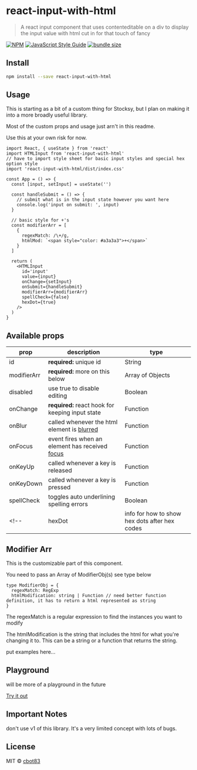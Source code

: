 # react-input-with-html

> A react input component that uses contenteditable on a div to display the input value with html cut in for that touch of fancy

[![NPM](https://img.shields.io/npm/v/react-input-with-html.svg)](https://www.npmjs.com/package/react-input-with-html) [![JavaScript Style Guide](https://img.shields.io/badge/code_style-standard-brightgreen.svg)](https://standardjs.com) [![bundle size](https://img.shields.io/bundlephobia/minzip/react-contenteditable.svg)](https://www.npmjs.com/package/react-input-with-html)

## Install

```bash
npm install --save react-input-with-html
```

## Usage

This is starting as a bit of a custom thing for Stocksy, but I plan on making it into a more broadly useful library.

Most of the custom props and usage just arn't in this readme.

Use this at your own risk for now.

```tsx
import React, { useState } from 'react'
import HTMLInput from 'react-input-with-html'
// have to import style sheet for basic input styles and special hex option style
import 'react-input-with-html/dist/index.css'

const App = () => {
  const [input, setInput] = useState('')

  const handleSubmit = () => {
    // submit what is in the input state however you want here
    console.log('input on submit: ', input)
  }

  // basic style for +'s
  const modifierArr = [
    {
      regexMatch: /\+/g,
      htmlMod: `<span style="color: #a3a3a3">+</span>`
    }
  ]

  return (
    <HTMLInput
      id='input'
      value={input}
      onChange={setInput}
      onSubmit={handleSubmit}
      modifierArr={modifierArr}
      spellCheck={false}
      hexDot={true}
    />
  )
}
```

## Available props
|prop|description|type|
|--|----|----|
|id|**required:** unique id|String|
|modifierArr|**required:** more on this below|Array of Objects|
|disabled|use true to disable editing|Boolean|
|onChange|**required:** react hook for keeping input state|Function|
|onBlur|called whenever the html element is [blurred](https://developer.mozilla.org/en-US/docs/Web/Events/blur)|Function|
|onFocus|event fires when an element has received [focus](https://developer.mozilla.org/en-US/docs/Web/API/Element/focus_event)|Function|
|onKeyUp|called whenever a key is released|Function|
|onKeyDown|called whenever a key is pressed |Function|
|spellCheck|toggles auto underlining spelling errors|Boolean|
<!-- |hexDot|info for how to show hex dots after hex codes|Obj| **for this to work, any inline hex codes must have "> after them -->

## Modifier Arr

This is the customizable part of this component.

You need to pass an Array of ModifierObj(s) see type below

```
type ModifierObj = {
  regexMatch: RegExp
  htmlModification: string | Function // need better function definition, it has to return a html represented as string
}
```

The regexMatch is a regular expression to find the instances you want to modify

The htmlModification is the string that includes the html for what you're changing it to. This can be a string or a function that returns the string.

put examples here...

## Playground

will be more of a playground in the future

[Try it out](https://cbot83.github.io/react-input-with-html/)

## Important Notes

don't use v1 of this library. It's a very limited concept with lots of bugs.



## License

MIT © [cbot83](https://github.com/cbot83)

<!--

# Notes to jog by memory

## Development

```bash
npm start
```

in a new terminal

```bash
cd example
npm start
```

go to `http://localhost:3000/` for live updating version of component from src dir in a fake page from example dir

## Publishing to NPM

publish package to NPM
```bash
npm publish
```

publish beta or package
```bash
npm publish --tag beta
```

version should have -beta.xx after version


deploy example to Github pages
```bash
npm run deploy
```

goes to `https://cbot83.github.io/react-input-with-html/`

make this into a playground in the future

## Helpful Posts

[Level Up Make a React Library](https://levelup.gitconnected.com/create-your-own-react-library-in-2020-step-by-step-7c39eb1b2d7b)

create-react-library

[Medium Article about Caret Position](https://medium.com/compass-true-north/a-dancing-caret-the-unknown-perils-of-adjusting-cursor-position-f252734f595e)

[Stack Overflow about Caret Position](https://stackoverflow.com/questions/6249095/how-to-set-caretcursor-position-in-contenteditable-element-div)

-->
